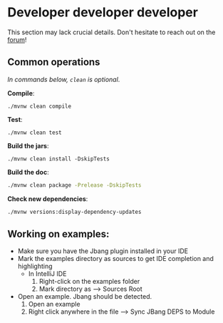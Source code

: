 # Developer developer developer 

This section may lack crucial details. Don't hesitate to reach out on the [forum](https://github.com/javelit/javelit/discussions)!

## Common operations
*In commands below, `clean` is optional*.

**Compile**:
```
./mvnw clean compile
```

**Test**:
```
./mvnw clean test
```

**Build the jars**:
```
./mvnw clean install -DskipTests
```

**Build the doc**:
```bash
./mvnw clean package -Prelease -DskipTests
```

**Check new dependencies**:
```bash
./mvnw versions:display-dependency-updates
```


## Working on examples:
- Make sure you have the Jbang plugin installed in your IDE
- Mark the examples directory as sources to get IDE completion and highlighting
  - In IntelliJ IDE
    1. Right-click on the examples folder
    2. Mark directory as --> Sources Root
- Open an example. Jbang should be detected. 
  1. Open an example
  2. Right click anywhere in the file --> Sync JBang DEPS to Module

